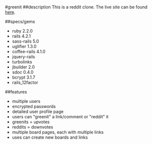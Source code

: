 #greenit
##description
This is a reddit clone. The live site can be found <a href="https://greenit-1.herokuapp.com">here</a>. 

##specs/gems
- ruby 2.2.0
- rails 4.2.1
- sass-rails 5.0
- uglifier 1.3.0
- coffee-rails 4.1.0
- jquery-rails
- turbolinks
- jbuilder 2.0
- sdoc 0.4.0
- bcrypt 3.1.7
- rails_12factor

##features
- multiple users
- encrypted passwords
- detailed user profile page
- users can "greenit" a link/comment or "reddit" it
- greenits = upvotes
- reddits = downvotes
- multiple board pages, each with multiple links
- uses can create new boards and links